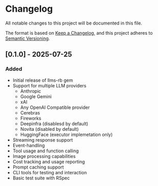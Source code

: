 # Changelog

All notable changes to this project will be documented in this file.

The format is based on [Keep a Changelog](https://keepachangelog.com/en/1.0.0/),
and this project adheres to [Semantic Versioning](https://semver.org/spec/v2.0.0.html).

## [0.1.0] - 2025-07-25

### Added
- Initial release of llms-rb gem
- Support for multiple LLM providers
  - Anthropic
  - Google Gemini
  - xAI
  - Any OpenAI Compatible provider
  - Cerebras
  - Fireworks
  - Deepinfra (disablesd by default)
  - Novita (disabled by default)
  - HuggingFace (executor implemetation only)
- Streaming response support
- Event-handling
- Tool usage and function calling
- Image processing capabilities
- Cost tracking and usage reporting
- Prompt caching support
- CLI tools for testing and interaction
- Basic test suite with RSpec
